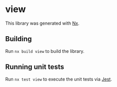 # view

This library was generated with [Nx](https://nx.dev).

## Building

Run `nx build view` to build the library.

## Running unit tests

Run `nx test view` to execute the unit tests via [Jest](https://jestjs.io).
